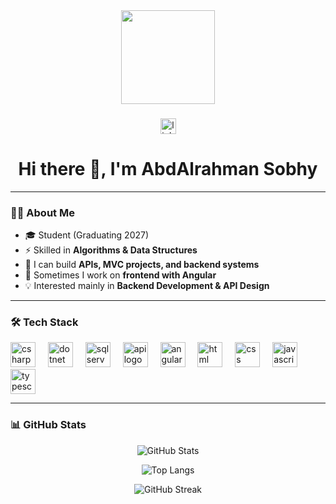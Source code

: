 <div align="center">
  <img height="150" src="https://media.giphy.com/media/M9gbBd9nbDrOTu1Mqx/giphy.gif"  />
</div>

###

<div align="center">
  <!-- Social Media Links -->
  <a href="https://www.linkedin.com/in/abdelrahman-mohamed-a9a418357" target="_blank">
    <img src="https://img.shields.io/static/v1?message=LinkedIn&logo=linkedin&label=&color=0077B5&logoColor=white&labelColor=&style=for-the-badge" height="25" alt="linkedin logo"  />
  </a>
</div>

###

<h1 align="center">Hi there 👋, I'm AbdAlrahman Sobhy</h1>

---

### 👨‍💻 About Me  
- 🎓 Student (Graduating 2027)  
- ⚡ Skilled in **Algorithms & Data Structures**  
- 🔭 I can build **APIs, MVC projects, and backend systems**  
- 🌱 Sometimes I work on **frontend with Angular**  
- 💡 Interested mainly in **Backend Development & API Design**  

---

### 🛠 Tech Stack  

<div align="left">

<!-- Core -->
<img src="https://cdn.jsdelivr.net/gh/devicons/devicon/icons/csharp/csharp-original.svg" height="40" alt="csharp logo" />
<img width="12" />
<img src="https://cdn.jsdelivr.net/gh/devicons/devicon/icons/dot-net/dot-net-plain-wordmark.svg" height="40" alt="dotnet logo" />
<img width="12" />
<img src="https://img.icons8.com/color/48/000000/sql.png" height="40" alt="sqlserver logo" />
<img width="12" />

<!-- Web & APIs -->
<img src="https://img.icons8.com/color/48/000000/api.png" height="40" alt="api logo"/>
<img width="12" />
<img src="https://img.icons8.com/fluency/48/000000/angularjs.png" height="40" alt="angular logo"/>
<img width="12" />
<img src="https://cdn.jsdelivr.net/gh/devicons/devicon/icons/html5/html5-original.svg" height="40" alt="html logo" />
<img width="12" />
<img src="https://cdn.jsdelivr.net/gh/devicons/devicon/icons/css3/css3-original.svg" height="40" alt="css logo" />
<img width="12" />
<img src="https://cdn.jsdelivr.net/gh/devicons/devicon/icons/javascript/javascript-original.svg" height="40" alt="javascript logo" />
<img width="12" />
<img src="https://cdn.jsdelivr.net/gh/devicons/devicon/icons/typescript/typescript-original.svg" height="40" alt="typescript logo" />

</div>


---

### 📊 GitHub Stats  

<div align="center">

![GitHub Stats](https://github-readme-stats.vercel.app/api?username=Abd-Alrahman-Sobhy&show_icons=true&theme=dark)  

![Top Langs](https://github-readme-stats.vercel.app/api/top-langs/?username=Abd-Alrahman-Sobhy&layout=compact&theme=dark)  

![GitHub Streak](https://streak-stats.demolab.com?user=Abd-Alrahman-Sobhy&theme=dark&hide_border=false)  

</div>
